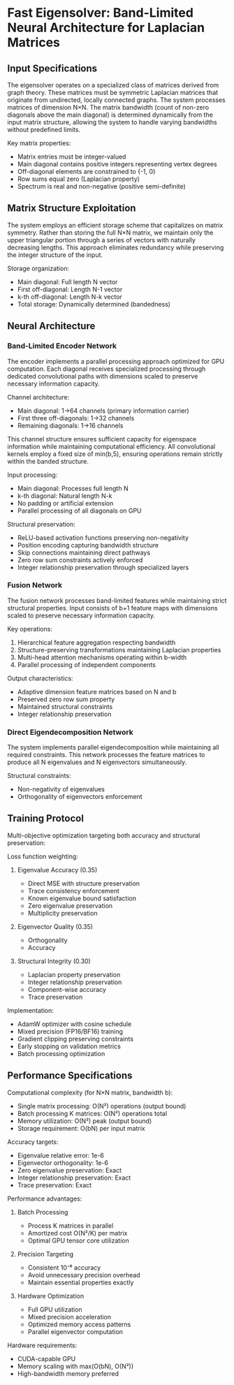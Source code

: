 # Fast Eigensolver: Band-Limited Neural Architecture for Laplacian Matrices

## Input Specifications

The eigensolver operates on a specialized class of matrices derived from graph theory. These matrices must be symmetric Laplacian matrices that originate from undirected, locally connected graphs. The system processes matrices of dimension N×N. The matrix bandwidth (count of non-zero diagonals above the main diagonal) is determined dynamically from the input matrix structure, allowing the system to handle varying bandwidths without predefined limits.

Key matrix properties:
- Matrix entries must be integer-valued
- Main diagonal contains positive integers representing vertex degrees
- Off-diagonal elements are constrained to {-1, 0}
- Row sums equal zero (Laplacian property)
- Spectrum is real and non-negative (positive semi-definite)

## Matrix Structure Exploitation

The system employs an efficient storage scheme that capitalizes on matrix symmetry. Rather than storing the full N×N matrix, we maintain only the upper triangular portion through a series of vectors with naturally decreasing lengths. This approach eliminates redundancy while preserving the integer structure of the input.

Storage organization:
- Main diagonal: Full length N vector
- First off-diagonal: Length N-1 vector
- k-th off-diagonal: Length N-k vector
- Total storage: Dynamically determined (bandedness)

## Neural Architecture

### Band-Limited Encoder Network

The encoder implements a parallel processing approach optimized for GPU computation. Each diagonal receives specialized processing through dedicated convolutional paths with dimensions scaled to preserve necessary information capacity.

Channel architecture:
- Main diagonal: 1→64 channels (primary information carrier)
- First three off-diagonals: 1→32 channels
- Remaining diagonals: 1→16 channels

This channel structure ensures sufficient capacity for eigenspace information while maintaining computational efficiency. All convolutional kernels employ a fixed size of min(b,5), ensuring operations remain strictly within the banded structure.

Input processing:
- Main diagonal: Processes full length N
- k-th diagonal: Natural length N-k
- No padding or artificial extension
- Parallel processing of all diagonals on GPU

Structural preservation:
- ReLU-based activation functions preserving non-negativity
- Position encoding capturing bandwidth structure
- Skip connections maintaining direct pathways
- Zero row sum constraints actively enforced
- Integer relationship preservation through specialized layers

### Fusion Network

The fusion network processes band-limited features while maintaining strict structural properties. Input consists of b+1 feature maps with dimensions scaled to preserve necessary information capacity.

Key operations:
1. Hierarchical feature aggregation respecting bandwidth
2. Structure-preserving transformations maintaining Laplacian properties
3. Multi-head attention mechanisms operating within b-width
4. Parallel processing of independent components

Output characteristics:
- Adaptive dimension feature matrices based on N and b
- Preserved zero row sum property
- Maintained structural constraints
- Integer relationship preservation

### Direct Eigendecomposition Network

The system implements parallel eigendecomposition while maintaining all required constraints. This network processes the feature matrices to produce all N eigenvalues and N eigenvectors simultaneously.

Structural constraints:
- Non-negativity of eigenvalues
- Orthogonality of eigenvectors enforcement

## Training Protocol

Multi-objective optimization targeting both accuracy and structural preservation:

Loss function weighting:
1. Eigenvalue Accuracy (0.35)
   - Direct MSE with structure preservation
   - Trace consistency enforcement
   - Known eigenvalue bound satisfaction
   - Zero eigenvalue preservation
   - Multiplicity preservation

2. Eigenvector Quality (0.35)
   - Orthogonality
   - Accuracy

3. Structural Integrity (0.30)
   - Laplacian property preservation
   - Integer relationship preservation
   - Component-wise accuracy
   - Trace preservation

Implementation:
- AdamW optimizer with cosine schedule
- Mixed precision (FP16/BF16) training
- Gradient clipping preserving constraints
- Early stopping on validation metrics
- Batch processing optimization

## Performance Specifications

Computational complexity (for N×N matrix, bandwidth b):
- Single matrix processing: O(N²) operations (output bound)
- Batch processing K matrices: O(N²) operations total
- Memory utilization: O(N²) peak (output bound)
- Storage requirement: O(bN) per input matrix

Accuracy targets:
- Eigenvalue relative error: 1e-6
- Eigenvector orthogonality: 1e-6
- Zero eigenvalue preservation: Exact
- Integer relationship preservation: Exact
- Trace preservation: Exact

Performance advantages:
1. Batch Processing
   - Process K matrices in parallel
   - Amortized cost O(N²/K) per matrix
   - Optimal GPU tensor core utilization

2. Precision Targeting
   - Consistent 10⁻⁶ accuracy
   - Avoid unnecessary precision overhead
   - Maintain essential properties exactly

3. Hardware Optimization
   - Full GPU utilization
   - Mixed precision acceleration
   - Optimized memory access patterns
   - Parallel eigenvector computation

Hardware requirements:
- CUDA-capable GPU
- Memory scaling with max(O(bN), O(N²))
- High-bandwidth memory preferred
